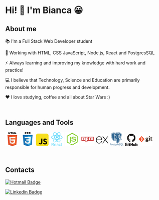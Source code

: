 # Hi! 👋 I'm Bianca 😀

## About me

📚 I'm a Full Stack Web Developer student

📖 Working with HTML, CSS JavaScript, Node.js, React and PostgresSQL

⚡ Always learning and improving my knowledge with hard work and practice!

💻 I believe that Technology, Science and Education are primarily responsible for human progress and development.

❤ I love studying, coffee and all about Star Wars :)

<br />

## Languages and Tools

<img src="./resources/assets/html.png" height="45"/> <img src="./resources/assets/css.png" height="45"/> <img src="./resources/assets/js.png" height="40"/> <img src="./resources/assets/react.png" height="45"/>
<img src="./resources/assets/node.png" height="45"/> <img src="./resources/assets/npm.svg" height="45"/> <img src="./resources/assets/express.png" height="40"/> <img src="./resources/assets/postgresql.png" height="45"/> <img src="./resources/assets/github.svg" height="40"/> <img src="./resources/assets/git.png" height="45"/>

<br />

## Contacts

[![Hotmail Badge](https://img.shields.io/badge/-Email-0078D4?style=for-the-badge&logo=microsoft-outlook&logoColor=white=mailto:bi_andradehandan@hotmail.com)](mailto:bi_andradehandan@hotmail.com)

[![Linkedin Badge](https://img.shields.io/badge/-LinkedIn-blue?style=flat-square&logo=Linkedin&logoColor=white&link=https://www.linkedin.com/in/bianca-andrade-handan)](https://www.linkedin.com/in/bianca-andrade-handan)

<!-- <img src="https://github-readme-stats.vercel.app/api?username=biancaandradee&theme=tokyonight&show_icons=true%22%3E"/> -->

<br />

<!-- <img src ="https://github-readme-stats.vercel.app/api/top-langs/?username=biancaandradee&theme=tokyonight%22" /> -->

<!-- ![Snake animation](https://github.com/biancaandradee/biancaandradee/blob/output/github-contribution-grid-snake.svg) -->
